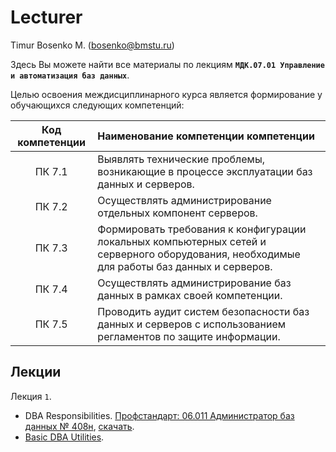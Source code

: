 # Lecturer
Timur Bosenko M. (bosenko@bmstu.ru)

Здесь Вы можете найти все материалы по лекциям **`МДК.07.01 Управление и автоматизация баз данных`**.

Целью освоения междисциплинарного курса является формирование у обучающихся следующих компетенций:

 | Код компетенции  | Наименование компетенции компетенции |
| :---:| :--- |
| ПК 7.1 | Выявлять технические проблемы, возникающие в процессе эксплуатации баз данных и серверов.    |
| ПК 7.2 | Осуществлять администрирование отдельных компонент серверов.    |
| ПК 7.3 | Формировать требования к конфигурации локальных компьютерных сетей и серверного оборудования, необходимые для работы баз данных и серверов.    |
| ПК 7.4 | Осуществлять администрирование баз данных в рамках своей компетенции.    |
| ПК 7.5 | Проводить аудит систем безопасности баз данных и серверов с использованием регламентов по защите информации.    |

## Лекции

Лекция `1`.

- DBA Responsibilities. [Профстандарт: 06.011 Администратор баз данных № 408н](http://publication.pravo.gov.ru/document/0001202305310020?index=1), [скачать](/books/Приказ-Минтруда-России-от-27.04.2023-№-408н_Об-утв.-проф.-стандарта-Администратор-баз-данных.pdf).
- [Basic DBA Utilities](/lectures/Basic-DBA-Utilities.md).

